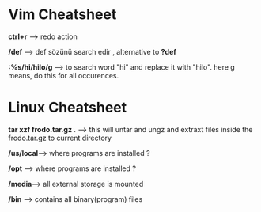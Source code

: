 # Vim Cheatsheet

**ctrl+r** --> redo action

**/def** --> def sözünü search edir , alternative to **?def**

**:%s/hi/hilo/g** --> to search word "hi" and replace it with "hilo". here g means, do this for all occurences.





# Linux Cheatsheet

**tar xzf frodo.tar.gz** . --> this will untar and ungz and extraxt files inside the frodo.tar.gz to current directory

**/us/local**--> where programs are installed ?

**/opt** --> where programs are installed ?

**/media**--> all external storage is mounted

**/bin** --> contains all binary(program) files 
